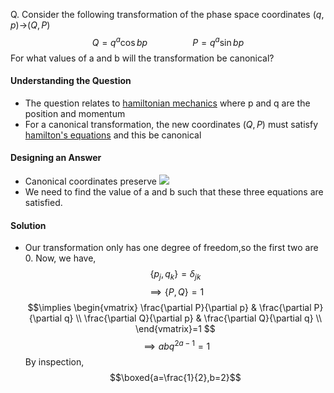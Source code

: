 Q. Consider the following transformation of the phase space coordinates $(q,p)$&rarr;$(Q,P)$
$$Q=q^a\cos bp \hspace{2cm}P=q^a\sin bp$$
For what values of a and b will the transformation be canonical?

#### Understanding the Question
- The question relates to [hamiltonian mechanics](../../../physics/classical%20mech/hamiltonian%20mechanics.md) where p and q are the position and momentum
- For a canonical transformation, the new coordinates $(Q,P)$ must satisfy [hamilton's equations](hamiltonian%20mechanics#Hamilton's%20Equation) and this be canonical
#### Designing an Answer
 - Canonical coordinates preserve ![](poisson%20brackets#Fundamental%20Poisson%20Brackets)
 - We need to find the value of a and b such that these three equations are satisfied.
#### Solution
- Our transformation only has one degree of freedom,so the first two are 0.
Now, we have,
$$\{p_j,q_k \}=\delta_{jk}$$
$$\implies \{P,Q\}=1$$
$$\implies \begin{vmatrix}
\frac{\partial P}{\partial p} & \frac{\partial P}{\partial q} \\
\frac{\partial Q}{\partial p} & \frac{\partial Q}{\partial q} \\
\end{vmatrix}=1
$$
$$\implies abq^{2a-1}=1$$
By inspection, 
$$\boxed{a=\frac{1}{2},b=2}$$